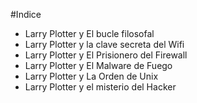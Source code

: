 #Indice

* Larry Plotter y El bucle filosofal
* Larry Plotter y la clave secreta del Wifi
* Larry Plotter y El Prisionero del Firewall
* Larry Plotter y El Malware de Fuego
* Larry Plotter y La Orden de Unix
* Larry Plotter y el misterio del Hacker